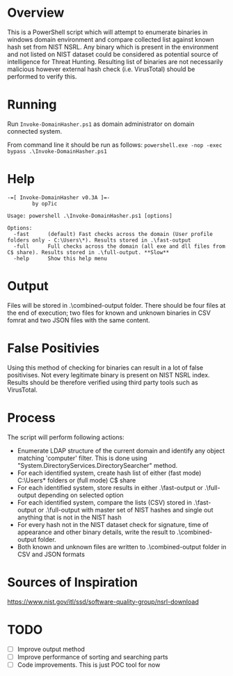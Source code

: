 # Overview
This is a PowerShell script which will attempt to enumerate binaries in windows domain environment and compare collected list against known hash set from NIST NSRL. Any binary which is present in the environment and not listed on NIST dataset could be considered as potential source of intelligence for Threat Hunting. Resulting list of binaries are not necessarily malicious however external hash check (i.e. VirusTotal) should be performed to verify this.

# Running

Run ```Invoke-DomainHasher.ps1``` as domain administrator on domain connected system.

From command line it should be run as follows: 
```powershell.exe -nop -exec bypass .\Invoke-DomainHasher.ps1```

# Help

```
-=[ Invoke-DomainHasher v0.3A ]=-
        by op7ic

Usage: powershell .\Invoke-DomainHasher.ps1 [options]

Options:
  -fast      (default) Fast checks across the domain (User profile folders only - C:\Users\*). Results stored in .\fast-output
  -full      Full checks across the domain (all exe and dll files from C$ share). Results stored in .\full-output. **Slow**
  -help      Show this help menu
```

# Output 

Files will be stored in .\combined-output folder. There should be four files at the end of execution; two files for known and unknown binaries in CSV fomrat and two JSON files with the same content.

# False Positivies

Using this method of checking for binaries can result in a lot of false positivises. Not every legitimate binary is present on NIST NSRL index. Results should be therefore verified using third party tools such as VirusTotal.

# Process
The script will perform following actions:

* Enumerate LDAP structure of the current domain and identify any object matching 'computer' filter. This is done using "System.DirectoryServices.DirectorySearcher" method.
* For each identified system, create hash list of either (fast mode) C:\Users\* folders or (full mode) C$ share
* For each identified system, store results in either .\fast-output or .\full-output depending on selected option
* For each identified system, compare the lists (CSV) stored in .\fast-output or .\full-output with master set of NIST hashes and single out anything that is not in the NIST hash
* For every hash not in the NIST dataset check for signature, time of appearance and other binary details, write the result to .\combined-output folder. 
* Both known and unknown files are written to .\combined-output folder in CSV and JSON formats

# Sources of Inspiration
https://www.nist.gov/itl/ssd/software-quality-group/nsrl-download

# TODO
- [ ] Improve output method
- [ ] Improve performance of sorting and searching parts
- [ ] Code improvements. This is just POC tool for now